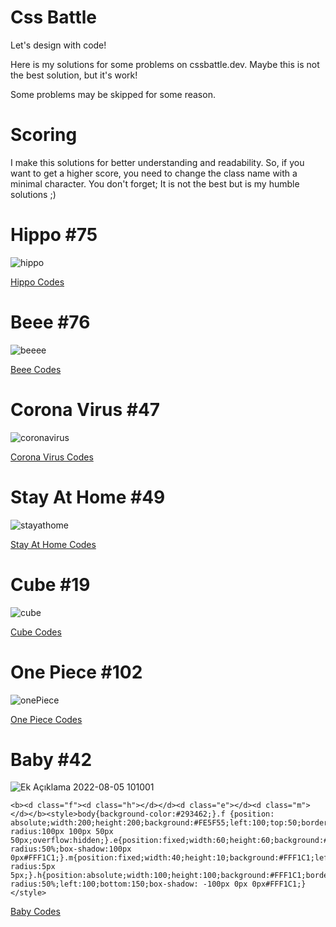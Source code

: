 # Css Battle

Let's design with code!

Here is my solutions for some problems on cssbattle.dev. Maybe this is not the best solution, but it's work!

Some problems may be skipped for some reason.

# Scoring

I make this solutions for better understanding and readability. So, if you want to get a higher score, you need to change the class name with a minimal character. You don't forget; It is not the best but is my humble solutions ;)

# Hippo #75
![hippo](https://user-images.githubusercontent.com/76450122/177503305-1bc1bba4-93c4-432b-a42a-1037515b435d.png)

[Hippo Codes](https://github.com/enqinsel/cssBattle.dev/blob/main/hippo.html)

# Beee #76
![beeee](https://user-images.githubusercontent.com/76450122/177504970-a460f428-50a5-495b-b80c-522dde8152b4.png)

[Beee Codes](https://github.com/enqinsel/cssBattle.dev/blob/main/beeee.html)

# Corona Virus #47
![coronavirus](https://user-images.githubusercontent.com/76450122/177505295-3392e042-d356-445b-b9f3-e58651347a62.png)

[Corona Virus Codes](https://github.com/enqinsel/cssBattle.dev/blob/main/coronaVirus.html)

# Stay At Home #49
![stayathome](https://user-images.githubusercontent.com/76450122/177513914-ec49468f-e208-48bc-b2da-47785e6c8c9c.png)

[Stay At Home Codes](https://github.com/enqinsel/cssBattle.dev/blob/main/stayAtHome.html)

# Cube #19
![cube](https://user-images.githubusercontent.com/76450122/180173425-b17a3064-43c3-4a66-be66-85a4f5c7ee74.png)

[Cube Codes](https://github.com/enqinsel/cssBattle.dev/blob/main/cube.html)

# One Piece #102
![onePiece](https://user-images.githubusercontent.com/76450122/181459491-dfbeb9fd-b13a-44f1-8a59-81256b2e407e.png)

[One Piece Codes](https://github.com/enqinsel/cssBattle.dev/blob/main/onePiece.html)

# Baby #42
![Ek Açıklama 2022-08-05 101001](https://user-images.githubusercontent.com/76450122/183022849-852c4fcb-9da4-4e16-a837-0b5d45ff244f.jpg)

```
<b><d class="f"><d class="h"></d></d><d class="e"></d><d class="m"></d></b><style>body{background-color:#293462;}.f {position: absolute;width:200;height:200;background:#FE5F55;left:100;top:50;border-radius:100px 100px 50px 50px;overflow:hidden;}.e{position:fixed;width:60;height:60;background:#FFF1C1;left:120;top:140;border-radius:50%;box-shadow:100px 0px#FFF1C1;}.m{position:fixed;width:40;height:10;background:#FFF1C1;left:180;top:220;border-radius:5px 5px;}.h{position:absolute;width:100;height:100;background:#FFF1C1;border-radius:50%;left:100;bottom:150;box-shadow: -100px 0px 0px#FFF1C1;}</style>
```
[Baby Codes](https://github.com/enqinsel/cssBattle.dev/blob/main/baby.html)
